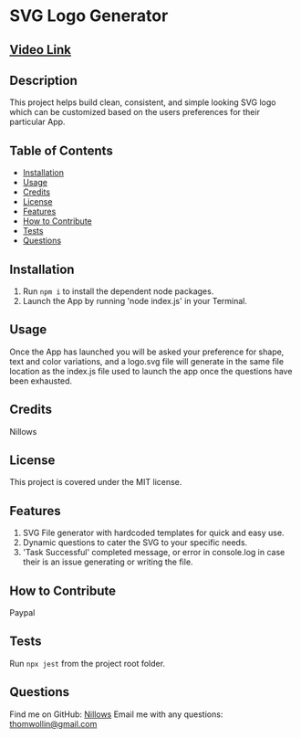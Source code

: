 
# SVG Logo Generator

## [Video Link](https://streamable.com/byuen1)

## Description 
This project helps build clean, consistent, and simple looking SVG logo which can be customized based on the users preferences for their particular App.

## Table of Contents
- [Installation](#installation)
- [Usage](#usage)
- [Credits](#credits)
- [License](#license)
- [Features](#features)
- [How to Contribute](#how-to-contribute)
- [Tests](#tests)
- [Questions](#questions)

## Installation
1. Run `npm i` to install the dependent node packages.
2. Launch the App by running 'node index.js' in your Terminal.

## Usage 
Once the App has launched you will be asked your preference for shape, text and color variations, and a logo.svg file will generate in the same file location as the index.js file used to launch the app once the questions have been exhausted.

## Credits
Nillows

## License
This project is covered under the MIT license.

## Features
1. SVG File generator with hardcoded templates for quick and easy use.
2. Dynamic questions to cater the SVG to your specific needs.
3. 'Task Successful' completed message, or error in console.log in case their is an issue generating or writing the file.

## How to Contribute
Paypal

## Tests
Run `npx jest` from the project root folder.

## Questions
Find me on GitHub: [Nillows](https://github.com/Nillows)
Email me with any questions: thomwollin@gmail.com
